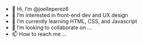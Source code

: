 - 👋 Hi, I’m @joelleperez6
- 👀 I’m interested in front-end dev and UX design
- 🌱 I’m currently learning HTML, CSS, and Javascript
- 💞️ I’m looking to collaborate on ...
- 📫 How to reach me ...

<!---
joelleperez6/joelleperez6 is a ✨ special ✨ repository because its `README.md` (this file) appears on your GitHub profile.
You can click the Preview link to take a look at your changes.
--->
